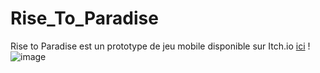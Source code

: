 # Rise_To_Paradise
Rise to Paradise est un prototype de jeu mobile disponible sur Itch.io [ici](https://keinzhiden.itch.io/rise-to-paradise) !
![image](https://github.com/Maelpena/Rise_To_Paradise/assets/34342829/26056044-a15a-4b7b-b2ff-8ac5dc5598d8)
